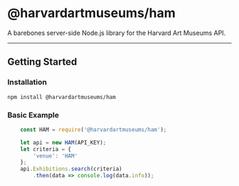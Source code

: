 # @harvardartmuseums/ham

A barebones server-side Node.js library for the Harvard Art Museums API.

---

## Getting Started

### Installation
```
npm install @harvardartmuseums/ham
```

### Basic Example

```javascript
    const HAM = require('@harvardartmuseums/ham');

    let api = new HAM(API_KEY);
    let criteria = {
        'venue': 'HAM'
    };
    api.Exhibitions.search(criteria)
        .then(data => console.log(data.info));

```